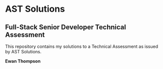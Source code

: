 # AST Solutions
## Full-Stack Senior Developer Technical Assessment

This repository contains my solutions to a Technical Assessment as issued by AST Solutions.

**Ewan Thompson**
